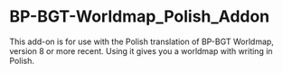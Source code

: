 # BP-BGT-Worldmap_Polish_Addon
This add-on is for use with the Polish translation of BP-BGT Worldmap, version 8 or more recent. Using it gives you a worldmap with writing in Polish.
